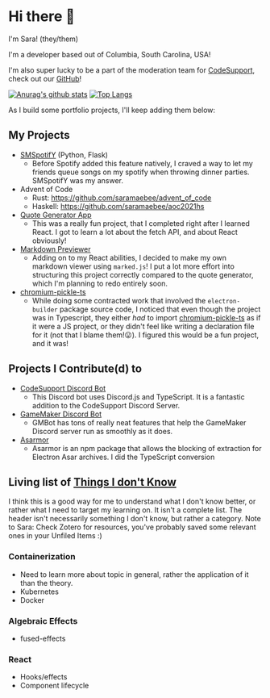 # Hi there 👋

I'm Sara! (they/them)

I'm a developer based out of Columbia, South Carolina, USA! 

I'm also super lucky to be a part of the moderation team for [CodeSupport](https://codesupport.dev/), check out our [GitHub](https://github.com/codesupport)!

[![Anurag's github stats](https://github-readme-stats.vercel.app/api?username=saramaebee)](https://github.com/anuraghazra/github-readme-stats)
[![Top Langs](https://github-readme-stats.vercel.app/api/top-langs/?username=saramaebee&layout=compact)](https://github.com/anuraghazra/github-readme-stats)

As I build some portfolio projects, I'll keep adding them below:

## My Projects

- [SMSpotifY](https://github.com/SMSpotifY/SMSpotifY) (Python, Flask)
  - Before Spotify added this feature natively, I craved a way to let my friends queue songs on my spotify when throwing dinner parties. SMSpotifY was my answer.
- Advent of Code
  - Rust: https://github.com/saramaebee/advent_of_code
  - Haskell: https://github.com/saramaebee/aoc2021hs
- [Quote Generator App](https://quotes.saratonin.dev/)
  - This was a really fun project, that I completed right after I learned React. I got to learn a lot about the fetch API, and about React obviously!
- [Markdown Previewer](https://markdown.saratonin.dev/)
  - Adding on to my React abilities, I decided to make my own markdown viewer using `marked.js`! I put a lot more effort into structuring this project correctly compared to the quote generator, which I'm planning to redo entirely soon.
- [chromium-pickle-ts](https://github.com/saramaebee/chromium-pickle-ts)
  - While doing some contracted work that involved the `electron-builder` package source code, I noticed that even though the project was in Typescript, they either _had_ to import [chromium-pickle-ts](https://github.com/electron/node-chromium-pickle-js/) as if it were a JS project, or they didn't feel like writing a declaration file for it (not that I blame them!😛). I figured this would be a fun project, and it was!

## Projects I Contribute(d) to

- [CodeSupport Discord Bot](https://github.com/codesupport/discord-bot)
  - This Discord bot uses Discord.js and TypeScript. It is a fantastic addition to the CodeSupport Discord Server.
- [GameMaker Discord Bot](https://christopherwk210.github.io/gm-bot/#/)
  - GMBot has tons of really neat features that help the GameMaker Discord server run as smoothly as it does.
- [Asarmor](https://github.com/sleeyax/asarmor/)
  - Asarmor is an npm package that allows the blocking of extraction for Electron Asar archives. I did the TypeScript conversion

## Living list of [Things I don't Know](https://overreacted.io/things-i-dont-know-as-of-2018/)

I think this is a good way for me to understand what I don't know better, or rather what I need to target my learning on. It isn't a complete list. The header isn't necessarily something I don't know, but rather a category. Note to Sara: Check Zotero for resources, you've probably saved some relevant ones in your Unfiled Items :) 

### Containerization
- Need to learn more about topic in general, rather the application of it than the theory.
- Kubernetes
- Docker

### Algebraic Effects
- fused-effects

### React 
- Hooks/effects
- Component lifecycle

